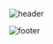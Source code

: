 ![header](https://capsule-render.vercel.app/api?type=waving&color=3385FF&height=300&section=header&text=YeonJi_Im&fontSize=90)

<!--
**Limy-901/Limy-901** is a ✨ _special_ ✨ repository because its `README.md` (this file) appears on your GitHub profile.

Here are some ideas to get you started:

- 🔭 I’m currently working on ...
- 🌱 I’m currently learning ...
- 👯 I’m looking to collaborate on ...
- 🤔 I’m looking for help with ...
- 💬 Ask me about ...
- 📫 How to reach me: ...
- 😄 Pronouns: ...
- ⚡ Fun fact: ...
-->
![footer](https://capsule-render.vercel.app/api?type=waving&color=999999&height=130&section=footer&20render&fontSize=90)
